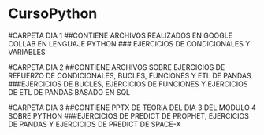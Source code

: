 # CursoPython
#CARPETA DIA 1
  ##CONTIENE ARCHIVOS REALIZADOS EN GOOGLE COLLAB EN LENGUAJE PYTHON
    ### EJERCICIOS DE CONDICIONALES Y VARIABLES
    
#CARPETA DIA 2
  ##CONTIENE ARCHIVOS SOBRE EJERCICIOS DE REFUERZO DE CONDICIONALES, BUCLES, FUNCIONES Y ETL DE PANDAS
    ###EJERCICIOS DE BUCLES, EJERCICIOS DE FUNCIONES Y EJERCICIOS DE ETL DE PANDAS BASADO EN SQL

#CARPETA DIA 3
  ##CONTIENE PPTX DE TEORIA DEL DIA 3 DEL MODULO 4 SOBRE PYTHON
    ###EJERCICIOS DE PREDICT DE PROPHET, EJERCICIOS DE PANDAS Y EJERCICIOS DE PREDICT DE SPACE-X
